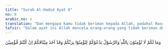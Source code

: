 ```yaml
---
title: "Surah Al-Hadid Ayat 8"
no: 8
arabic_no: ٨
translation: "Dan mengapa kamu tidak beriman kepada Allah, padahal Rasul mengajak kamu beriman kepada Tuhanmu? Dan Dia telah mengambil janji (setia)mu, jika kamu orang-orang mukmin."
tafsir: "Dalam ayat ini Allah mencela orang-orang yang tidak beriman dengan menyatakan, apakah alasan tidak beriman kepada Allah, sedangkan rasul-Nya berada di tengah-tengah kamu yang mengajakmu beriman dan mengesakan-Nya dengan mengemukakan bukti-bukti nyata. Mengenai keimanan manusia ini Nabi saw pernah bersabda: Menurut kalian, siapakah yang paling mengagumkan keimanannya? Mereka (para sahabat) menjawab, \"Malaikat.\" Nabi bersabda, \"Bagaimana mungkin mereka tidak beriman sedangkan mereka di sisi Tuhannya.\" Lalu mereka menjawab, \"Para Nabi.\" Nabi menjawab, \"Bagaimana mungkin mereka tidak beriman sedangkan mereka menerima wahyu.\" Lalu mereka berkata, \"Kalau begitu, kamilah orangnya.\" Nabi menjawab, \"Bagaimana mungkin kalian tidak akan beriman sedangkan aku berada di tengah-tengah kalian. Iman seseorang yang paling mengagumkan ialah mereka yang datang sesudah kalian, membaca Al-Qur'an dan mengimaninya.\" (Riwayat al-Bukhari) \n\nSelanjutnya Allah mencela orang-orang kafir, mengapa kamu tidak beriman, padahal Allah telah memperlihatkan bukti ketauhidan-Nya di alam semesta baik secara ratio maupun secara logika. Bumi, langit, laut, daratan dan semua ciptaan Allah yang kamu saksikan baik pada diri kamu maupun pada semua ciptaan-Nya adalah bukti yang nyata jika kamu benar-benar berpegang kepadaNya. Maksudnya adalah bukti wajib beriman kepada Allah dan RasulNya terdapat pada seluruh benda ciptaan-Nya serta para rasul telah membuktikan kebenaran dakwah mereka dan mukjizat-mukjizat, tetapi apa sebabnya lagi kamu tidak mau beriman?"
---
```

وَمَا لَكُمْ لَا تُؤْمِنُوْنَ بِاللّٰهِ ۚوَالرَّسُوْلُ يَدْعُوْكُمْ لِتُؤْمِنُوْا بِرَبِّكُمْ وَقَدْ اَخَذَ مِيْثَاقَكُمْ اِنْ كُنْتُمْ مُّؤْمِنِيْنَ 
